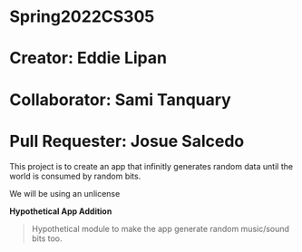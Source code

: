 # Spring2022CS305
# Creator: Eddie Lipan

# Collaborator: Sami Tanquary


# Pull Requester: Josue Salcedo


This project is to create an app that infinitly generates random data until the world is consumed by random bits.

We will be using an unlicense

**Hypothetical App Addition**
>Hypothetical module to make the app generate random music/sound bits too.
